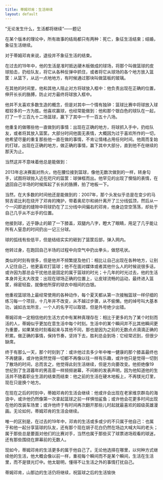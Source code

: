```yaml
---
title: 蒂姆邓肯：生活继续
layout: default
---
```


“无论发生什么，生活都将继续”——题记

在某个版本的理论中，所有故事的结局都只有两种：死亡，象征生活结束；结婚，象征生活继续。

对于蒂姆邓肯来说，退役并不象征生活的结束。

在过去的19年中，他的生活是准时抵达硬木板做成的球场，将那个叫做篮球的皮球拍击，扔给队友，将它从各种反弹中抓住，或者将它从球场的各个地方放入篮筐：从篮下，从远一点地地方，有时候通过那块叫做篮板的玻璃。

在其他的时间里，他和其他人阻止对方将球放入框中：他负责出现在正确的位置，伸开长长的胳膊，防止对方最终将球放入框中。

他并不太喜欢多数生造的概念，但是对其中一个情有独钟：篮球比赛中将球放入球框较多的一方为胜。他喜欢赢球，也经常能做到：他和那个银白色的球队在一起，打了一千三百九十二场篮球，赢下了其中一千一百五十八场。

他重复的做哪些他一直做到的事情：出现在正确的地方，将球抓入手中，扔给队友，或者将其放入篮筐。大部分时间他面无表情，大概因为过于喜欢所作的一切，他希望尽量的重复那些他一直在做的事情，不肯让情绪占用任何时间。他周而复始的打球，出现在正确的地方，做正确的事情，赢下其中大部分，直到他不在继续的那天为止。

当然这并不意味着他总是能做到：

2013年总决赛面对热火，他在腰位接到篮球，像他无数次做到的一样，转身勾手，试图将球抛入近在咫尺的篮筐：球弹框而出。他罕见的出现了懊恼的表情，在退回自己半场的时候挥起了长长的胳膊，拍了地板一下。

当然，在大多数的时间他还是能做到的：2007年，那个头发似乎总是在变少的马努吉诺比利在绕开了邓肯的掩护，带着奥尼尔和纳什离开了三分线弧顶，然后从一个一闪即逝的缝隙中将球扔在了三分线中间偏右的邓肯，他身边空空荡荡，却处于自己几乎从不出手的位置。

他接到球，近乎静止的颠了一下膝盖，双腿内八字，瞪大了眼睛，用足了几乎能让所有人窒息的时间扔出一记三分球。

球的弧线有些低平，但是结结实实的砸到了篮筐后部，弹入网内。

他转过身，在跑回自己半场的过程中向空气中扔出拳头，做怒吼状。

类似的时刻有很多，但是他并不频繁提及他们：相比让自己出现在各种地方，让别人记住自己，他更喜欢打篮球；他不在面对媒体或者其他什么人的时候说很多话，或许因为那总会干扰他总是固定的属于篮球的时光；十几年的时光过去，他的生活本身并无太大改变：出现在球场正确的位置上，让皮球流畅的运动，最终进入篮筐，绵密轻盈，就像他所穿的球衣中相间的白银。

他重视篮球场上最经常使用的各种动作，每个夏天都从第一次接触篮球一样仔细的练习每一个项目，十几年并不改变，从不越过步骤，从不偷懒。他的绰号叫大基本功，诚如古龙所言，一个人的名字可以取错，但是外号绝少出错。

蒂姆邓肯一定相信他的生活方式中有某种真理存在：相比于更多的为了某个时刻而活的人，蒂姆似乎更加在意生活中每个时刻。生活中的某个瞬间并不比其他瞬间更为重要，如果某些时刻看起来与其他不同，那也是因为之前的无数点点滴滴正确的积累。做正确的事情，保持节奏，坚持下去，胜利总会到场：它经常迟到，但很少缺席。

终于有那么一天，那个时刻到了：或许他过去多少年中唯一健康的那个膝盖最终也不再健康，或许他突然觉得一切都不再像以往一样有乐趣，或许他只是觉得一切到了散场的时间，总而言之，他觉得此刻生活继续，但是方向要改变。他拒绝像19世纪到了生涯暮年的男高音一样频频谢幕，不间断的发表声明，因为他知道他的生活并不随着职业生涯的结束而结束：他之前的生活在硬木地板上，不再镁光灯里，现在只是换个地方。

在现在之后的时刻中，蒂姆邓肯的生活会继续：他或许会出现在老家维京群岛的海浪中，或许他仍然像第一次拿起篮球之前一样惧怕鲨鱼；或许他会花更多时间出现在他的改装车场里；或许他终于有时间再次翻开那些儿时起就最喜欢的超级英雄漫画。无论如何，蒂姆邓肯的生活会继续。

唯一的区别是，在过去的19年中，邓肯的生活或多或少的不只属于他自己：也属于和他一起分享篮球的队友，还有那个现在胡子花白仍然在场边大喊大叫的老头；属于那些总是要面对他们的比赛对手，当然也属于那些买了球票进场观看的球迷，还有那些围绕在屏幕前的无数人。

现如今，蒂姆邓肯的生活更多的属于他自己了。无论他选择在哪里，以何种方式继续他的生活，他大概会像以前一样，重视每个瞬间而不是某个瞬间，生活在生活里，而不是镁光灯中。他太聪明，懂得不让生活之外的事情打扰自己。

蒂姆邓肯，山那边的生活仍将继续，祝篮球之后的生活愉快
